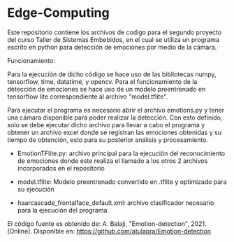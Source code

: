 # Edge-Computing
Este repositorio contiene los archivos de codigo para el segundo proyecto del curso Taller de Sistemas Embebidos, 
en el cual se utiliza un programa escrito en python para detección de emociones por medio de la cámara.

Funcionamiento:

Para la ejecución de dicho código se hace uso de las bibliotecas numpy, tensorflow, time, datatime, y opencv.
Para el funcionamiento de la detección de emociones se hace uso de un modelo preentrenado en tensorflow lite
correspondiente al archivo "model.tflite".

Para ejecutar el programa es necesario abrir el archivo emotions.py y tener una cámara disponible para poder realizar la
detección. Con esto definido, solo se debe ejecutar dicho archivo para llevar a cabo el programa y obtener un archivo excel 
donde se registran las emociones obtenidas y su tiempo de obtención, esto para su posterior análisis y procesamiento.

- EmotionTFlite.py: archivo principal para la ejecución del reconocimiento de emociones donde este realiza el llamado a los 
  otros 2 archivos incorporados en el repositorio

- model.tflite: Modelo preentrenado convertido en .tflite y optimizado para su ejecución

- haarcascade_frontalface_default.xml: archivo clasificador necesario para la ejecución del programa.

El código fuente es obtenido de:
A. Balaji, "Emotion-detection", 2021. [Online]. Disponible en: https://github.com/atulapra/Emotion-detection
